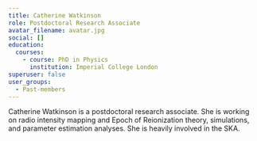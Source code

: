 ```yaml
---
title: Catherine Watkinson
role: Postdoctoral Research Associate
avatar_filename: avatar.jpg
social: []
education:
  courses:
    - course: PhD in Physics
      institution: Imperial College London
superuser: false
user_groups:
  - Past-members
---
```

Catherine Watkinson is a postdoctoral research associate. She is working on radio intensity mapping and Epoch of Reionization theory, simulations, and parameter estimation analyses. She is heavily involved in the SKA.